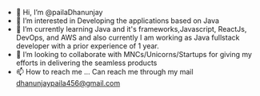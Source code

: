 - 👋 Hi, I’m @pailaDhanunjay
- 👀 I’m interested in Developing the applications based on Java
- 🌱 I’m currently learning Java and it's frameworks,Javascript, ReactJs, DevOps, and AWS and also currently I am working as Java fullstack developer with a prior experience of 1 year. 
- 💞️ I’m looking to collaborate with MNCs/Unicorns/Startups for giving my efforts in delivering the seamless products
- 📫 How to reach me ... Can reach me through my mail dhanunjaypaila456@gmail.com

<!---
pailaDhanunjay/pailaDhanunjay is a ✨ special ✨ repository because its `README.md` (this file) appears on your GitHub profile.
You can click the Preview link to take a look at your changes.
--->
